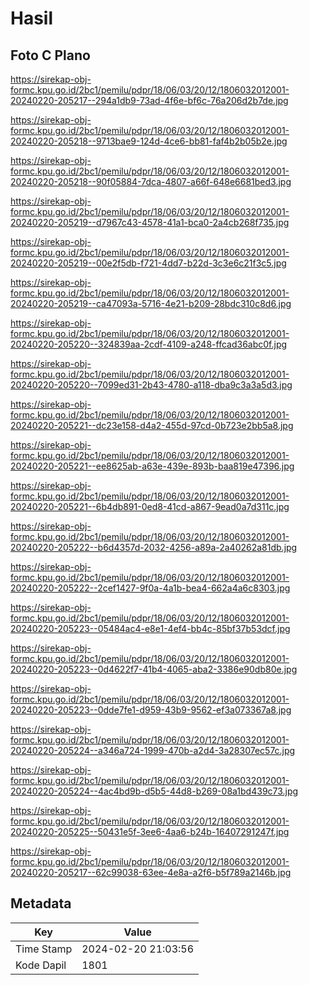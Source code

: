 # Hasil

## Foto C Plano

https://sirekap-obj-formc.kpu.go.id/2bc1/pemilu/pdpr/18/06/03/20/12/1806032012001-20240220-205217--294a1db9-73ad-4f6e-bf6c-76a206d2b7de.jpg

https://sirekap-obj-formc.kpu.go.id/2bc1/pemilu/pdpr/18/06/03/20/12/1806032012001-20240220-205218--9713bae9-124d-4ce6-bb81-faf4b2b05b2e.jpg

https://sirekap-obj-formc.kpu.go.id/2bc1/pemilu/pdpr/18/06/03/20/12/1806032012001-20240220-205218--90f05884-7dca-4807-a66f-648e6681bed3.jpg

https://sirekap-obj-formc.kpu.go.id/2bc1/pemilu/pdpr/18/06/03/20/12/1806032012001-20240220-205219--d7967c43-4578-41a1-bca0-2a4cb268f735.jpg

https://sirekap-obj-formc.kpu.go.id/2bc1/pemilu/pdpr/18/06/03/20/12/1806032012001-20240220-205219--00e2f5db-f721-4dd7-b22d-3c3e6c21f3c5.jpg

https://sirekap-obj-formc.kpu.go.id/2bc1/pemilu/pdpr/18/06/03/20/12/1806032012001-20240220-205219--ca47093a-5716-4e21-b209-28bdc310c8d6.jpg

https://sirekap-obj-formc.kpu.go.id/2bc1/pemilu/pdpr/18/06/03/20/12/1806032012001-20240220-205220--324839aa-2cdf-4109-a248-ffcad36abc0f.jpg

https://sirekap-obj-formc.kpu.go.id/2bc1/pemilu/pdpr/18/06/03/20/12/1806032012001-20240220-205220--7099ed31-2b43-4780-a118-dba9c3a3a5d3.jpg

https://sirekap-obj-formc.kpu.go.id/2bc1/pemilu/pdpr/18/06/03/20/12/1806032012001-20240220-205221--dc23e158-d4a2-455d-97cd-0b723e2bb5a8.jpg

https://sirekap-obj-formc.kpu.go.id/2bc1/pemilu/pdpr/18/06/03/20/12/1806032012001-20240220-205221--ee8625ab-a63e-439e-893b-baa819e47396.jpg

https://sirekap-obj-formc.kpu.go.id/2bc1/pemilu/pdpr/18/06/03/20/12/1806032012001-20240220-205221--6b4db891-0ed8-41cd-a867-9ead0a7d311c.jpg

https://sirekap-obj-formc.kpu.go.id/2bc1/pemilu/pdpr/18/06/03/20/12/1806032012001-20240220-205222--b6d4357d-2032-4256-a89a-2a40262a81db.jpg

https://sirekap-obj-formc.kpu.go.id/2bc1/pemilu/pdpr/18/06/03/20/12/1806032012001-20240220-205222--2cef1427-9f0a-4a1b-bea4-662a4a6c8303.jpg

https://sirekap-obj-formc.kpu.go.id/2bc1/pemilu/pdpr/18/06/03/20/12/1806032012001-20240220-205223--05484ac4-e8e1-4ef4-bb4c-85bf37b53dcf.jpg

https://sirekap-obj-formc.kpu.go.id/2bc1/pemilu/pdpr/18/06/03/20/12/1806032012001-20240220-205223--0d4622f7-41b4-4065-aba2-3386e90db80e.jpg

https://sirekap-obj-formc.kpu.go.id/2bc1/pemilu/pdpr/18/06/03/20/12/1806032012001-20240220-205223--0dde7fe1-d959-43b9-9562-ef3a073367a8.jpg

https://sirekap-obj-formc.kpu.go.id/2bc1/pemilu/pdpr/18/06/03/20/12/1806032012001-20240220-205224--a346a724-1999-470b-a2d4-3a28307ec57c.jpg

https://sirekap-obj-formc.kpu.go.id/2bc1/pemilu/pdpr/18/06/03/20/12/1806032012001-20240220-205224--4ac4bd9b-d5b5-44d8-b269-08a1bd439c73.jpg

https://sirekap-obj-formc.kpu.go.id/2bc1/pemilu/pdpr/18/06/03/20/12/1806032012001-20240220-205225--50431e5f-3ee6-4aa6-b24b-16407291247f.jpg

https://sirekap-obj-formc.kpu.go.id/2bc1/pemilu/pdpr/18/06/03/20/12/1806032012001-20240220-205217--62c99038-63ee-4e8a-a2f6-b5f789a2146b.jpg


## Metadata

| Key        | Value               |
| ---------- | ------------------- |
| Time Stamp | 2024-02-20 21:03:56 |
| Kode Dapil | 1801                |



